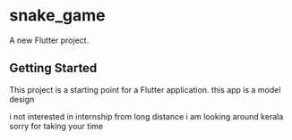 # snake_game

A new Flutter project.

## Getting Started

This project is a starting point for a Flutter application.
this app is a model design



i not interested in internship from long distance
i am looking around kerala
sorry for taking your time
